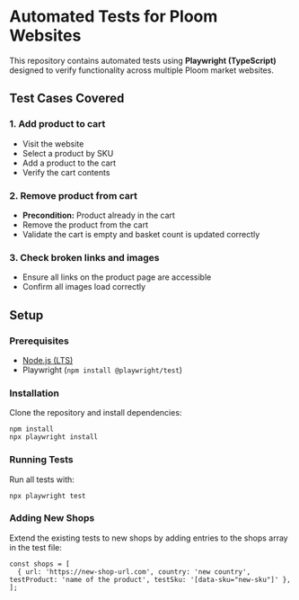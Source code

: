 # Automated Tests for Ploom Websites

This repository contains automated tests using **Playwright (TypeScript)** designed to verify functionality across multiple Ploom market websites.

## Test Cases Covered

### 1. Add product to cart
- Visit the website
- Select a product by SKU
- Add a product to the cart
- Verify the cart contents

### 2. Remove product from cart
- **Precondition:** Product already in the cart
- Remove the product from the cart
- Validate the cart is empty and basket count is updated correctly

### 3. Check broken links and images
- Ensure all links on the product page are accessible
- Confirm all images load correctly

## Setup

### Prerequisites

- [Node.js (LTS)](https://nodejs.org/)
- Playwright (`npm install @playwright/test`)

### Installation

Clone the repository and install dependencies:

```
npm install
npx playwright install
```

### Running Tests

Run all tests with:

```
npx playwright test
```

### Adding New Shops

Extend the existing tests to new shops by adding entries to the shops array in the test file:

```
const shops = [
  { url: 'https://new-shop-url.com', country: 'new country', testProduct: 'name of the product', testSku: '[data-sku="new-sku"]' },
];
```